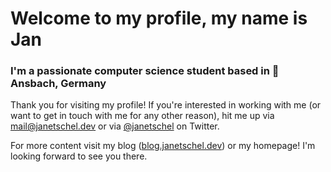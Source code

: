 <h1>Welcome to my profile, my name is Jan</h1>
<h3>I'm a passionate computer science student based in 📍 Ansbach, Germany</h3>

Thank you for visiting my profile! If you're interested in working with me (or want to get in touch with me for any other reason), hit me up via [mail@janetschel.dev](mailto:mail@janetschel.dev) or via [@janetschel](https://twitter.com/janetschel) on Twitter.

For more content visit my blog ([blog.janetschel.dev](https://blog.janetschel.dev)) or my homepage! I'm looking forward to see you there.
